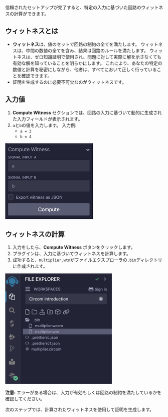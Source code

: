 信頼されたセットアップが完了すると、特定の入力に基づいた回路のウィットネスの計算ができます。

## ウィットネスとは

 - **ウィットネス**は、値のセットで回路の制約の全てを満たします。 ウィットネスは、中間の数値の全てを含み、結果は回路のルールを満たします。 ウィットネスは、ゼロ知識証明で使用され、問題に対して実際に解を示さなくても有効な解を知っていることを明らかにします。 これにより、あなたの特定の数値と計算を秘密にしながら、他者は、すべてにおいて正しく行っていることを確認できます。
 - 証明を生成するのに必要不可欠なのがウィットネスです。

## 入力値

1. **Compute Witness** セクションでは、回路の入力に基づいて動的に生成された入力フィールドが表示されます。
2. `a`と`b`の値を入力します。 入力例:
    - `a = 3`
    - `b = 4`

<img src="https://raw.githubusercontent.com/ethereum/remix-workshops/master/CircomIntro/step-6/images/compute_witness.png" alt="compute-witness" width=280 height=240>

## ウィットネスの計算

1. 入力をしたら、**Compute Witness** ボタンをクリックします。
2. プラグインは、入力に基づいてウィットネスを計算します。
3. 成功すると、`multiplier.wtn`がファイルエクスプローラの`.bin`ディレクトリに作成されます。

<img src="https://raw.githubusercontent.com/ethereum/remix-workshops/master/CircomIntro/step-6/images/witness_computed.png" alt="witness-computed" width=340 height=350>

**注意:** エラーがある場合は、入力が有効もしくは回路の制約を満たしているかを確認してください。

次のステップでは、計算されたウィットネスを使用して証明を生成します。
